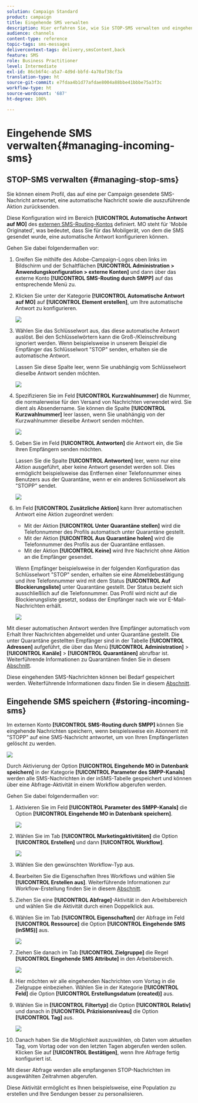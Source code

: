 ```yaml
---
solution: Campaign Standard
product: campaign
title: Eingehende SMS verwalten
description: Hier erfahren Sie, wie Sie STOP-SMS verwalten und eingehende SMS in Adobe Campaign speichern.
audience: channels
content-type: reference
topic-tags: sms-messages
delivercontext-tags: delivery,smsContent,back
feature: SMS
role: Business Practitioner
level: Intermediate
exl-id: 86cb6f4c-a5a7-4d9d-bbfd-4a70af38cf3a
translation-type: ht
source-git-commit: e7fdaa4b1d77afdae8004a88bbe41bbbe75a3f3c
workflow-type: ht
source-wordcount: '687'
ht-degree: 100%

---
```


# Eingehende SMS verwalten{#managing-incoming-sms}

## STOP-SMS verwalten {#managing-stop-sms}

Sie können einem Profil, das auf eine per Campaign gesendete SMS-Nachricht antwortet, eine automatische Nachricht sowie die auszuführende Aktion zurücksenden.

Diese Konfiguration wird im Bereich **[!UICONTROL Automatische Antwort auf MO]** des [externen SMS-Routing-Kontos](../../administration/using/configuring-sms-channel.md#defining-an-sms-routing) definiert. MO steht für &#39;Mobile Originated&#39;, was bedeutet, dass Sie für das Mobilgerät, von dem die SMS gesendet wurde, eine automatische Antwort konfigurieren können.

Gehen Sie dabei folgendermaßen vor:

1. Greifen Sie mithilfe des Adobe-Campaign-Logos oben links im Bildschirm und der Schaltflächen **[!UICONTROL Administration > Anwendungskonfiguration > externe Konten]** und dann über das externe Konto **[!UICONTROL SMS-Routing durch SMPP]** auf das entsprechende Menü zu.
1. Klicken Sie unter der Kategorie **[!UICONTROL Automatische Antwort auf MO]** auf **[!UICONTROL Element erstellen]**, um Ihre automatische Antwort zu konfigurieren.

   ![](assets/sms_mo_1.png)

1. Wählen Sie das Schlüsselwort aus, das diese automatische Antwort auslöst. Bei den Schlüsselwörtern kann die Groß-/Kleinschreibung ignoriert werden. Wenn beispielsweise in unserem Beispiel die Empfänger das Schlüsselwort &quot;STOP&quot; senden, erhalten sie die automatische Antwort.

   Lassen Sie diese Spalte leer, wenn Sie unabhängig vom Schlüsselwort dieselbe Antwort senden möchten.

   ![](assets/sms_mo_2.png)

1. Spezifizieren Sie im Feld **[!UICONTROL Kurzwahlnummer]** die Nummer, die normalerweise für den Versand von Nachrichten verwendet wird. Sie dient als Absendername. Sie können die Spalte **[!UICONTROL Kurzwahlnummer]** leer lassen, wenn Sie unabhängig von der Kurzwahlnummer dieselbe Antwort senden möchten.

   ![](assets/sms_mo_4.png)

1. Geben Sie im Feld **[!UICONTROL Antworten]** die Antwort ein, die Sie Ihren Empfängern senden möchten.

   Lassen Sie die Spalte **[!UICONTROL Antworten]** leer, wenn nur eine Aktion ausgeführt, aber keine Antwort gesendet werden soll. Dies ermöglicht beispielsweise das Entfernen einer Telefonnummer eines Benutzers aus der Quarantäne, wenn er ein anderes Schlüsselwort als &quot;STOPP&quot; sendet.

   ![](assets/sms_mo_3.png)

1. Im Feld **[!UICONTROL Zusätzliche Aktion]** kann Ihrer automatischen Antwort eine Aktion zugeordnet werden:

   * Mit der Aktion **[!UICONTROL Unter Quarantäne stellen]** wird die Telefonnummer des Profils automatisch unter Quarantäne gestellt.
   * Mit der Aktion **[!UICONTROL Aus Quarantäne holen]** wird die Telefonnummer des Profils aus der Quarantäne entlassen.
   * Mit der Aktion **[!UICONTROL Keine]** wird Ihre Nachricht ohne Aktion an die Empfänger gesendet.

   Wenn Empfänger beispielsweise in der folgenden Konfiguration das Schlüsselwort &quot;STOP&quot; senden, erhalten sie eine Abmeldebestätigung und ihre Telefonnummer wird mit dem Status **[!UICONTROL Auf Blockierungsliste]** unter Quarantäne gestellt. Der Status bezieht sich ausschließlich auf die Telefonnummer. Das Profil wird nicht auf die Blockierungsliste gesetzt, sodass der Empfänger nach wie vor E-Mail-Nachrichten erhält.

   ![](assets/sms_mo.png)

Mit dieser automatischen Antwort werden Ihre Empfänger automatisch vom Erhalt Ihrer Nachrichten abgemeldet und unter Quarantäne gestellt. Die unter Quarantäne gestellten Empfänger sind in der Tabelle **[!UICONTROL Adressen]** aufgeführt, die über das Menü **[!UICONTROL Administration]** > **[!UICONTROL Kanäle]** > **[!UICONTROL Quarantänen]** abrufbar ist. Weiterführende Informationen zu Quarantänen finden Sie in diesem [Abschnitt](../../sending/using/understanding-quarantine-management.md).

Diese eingehenden SMS-Nachrichten können bei Bedarf gespeichert werden. Weiterführende Informationen dazu finden Sie in diesem [Abschnitt](#storing-incoming-sms).

## Eingehende SMS speichern        {#storing-incoming-sms}

Im externen Konto **[!UICONTROL SMS-Routing durch SMPP]** können Sie eingehende Nachrichten speichern, wenn beispielsweise ein Abonnent mit &quot;STOPP&quot; auf eine SMS-Nachricht antwortet, um von Ihren Empfängerlisten gelöscht zu werden.

![](assets/sms_config_mo_1.png)

Durch Aktivierung der Option **[!UICONTROL Eingehende MO in Datenbank speichern]** in der Kategorie **[!UICONTROL Parameter des SMPP-Kanals]** werden alle SMS-Nachrichten in der inSMS-Tabelle gespeichert und können über eine Abfrage-Aktivität in einem Workflow abgerufen werden.

Gehen Sie dabei folgendermaßen vor:

1. Aktivieren Sie im Feld **[!UICONTROL Parameter des SMPP-Kanals]** die Option **[!UICONTROL Eingehende MO in Datenbank speichern]**.

   ![](assets/sms_config_mo_2.png)

1. Wählen Sie im Tab **[!UICONTROL Marketingaktivitäten]** die Option **[!UICONTROL Erstellen]** und dann **[!UICONTROL Workflow]**.

   ![](assets/sms_config_mo_3.png)

1. Wählen Sie den gewünschten Workflow-Typ aus.
1. Bearbeiten Sie die Eigenschaften Ihres Workflows und wählen Sie **[!UICONTROL Erstellen aus]**. Weiterführende Informationen zur Workflow-Erstellung finden Sie in diesem [Abschnitt](../../automating/using/building-a-workflow.md).
1. Ziehen Sie eine **[!UICONTROL Abfrage]**-Aktivität in den Arbeitsbereich und wählen Sie die Aktivität durch einen Doppelklick aus.
1. Wählen Sie im Tab **[!UICONTROL Eigenschaften]** der Abfrage im Feld **[!UICONTROL Ressource]** die Option **[!UICONTROL Eingehende SMS (inSMS)]** aus.

   ![](assets/sms_config_mo_4.png)

1. Ziehen Sie danach im Tab **[!UICONTROL Zielgruppe]** die Regel **[!UICONTROL Eingehende SMS Attribute]** in den Arbeitsbereich.

   ![](assets/sms_config_mo_5.png)

1. Hier möchten wir alle eingehenden Nachrichten vom Vortag in die Zielgruppe einbeziehen. Wählen Sie in der Kategorie **[!UICONTROL Feld]** die Option **[!UICONTROL Erstellungsdatum (created)]** aus.
1. Wählen Sie in **[!UICONTROL Filtertyp]** die Option **[!UICONTROL Relativ]** und danach in **[!UICONTROL Präzisionsniveau]** die Option **[!UICONTROL Tag]** aus.

   ![](assets/sms_config_mo_6.png)

1. Danach haben Sie die Möglichkeit auszuwählen, ob Daten vom aktuellen Tag, vom Vortag oder von den letzten Tagen abgerufen werden sollen. Klicken Sie auf **[!UICONTROL Bestätigen]**, wenn Ihre Abfrage fertig konfiguriert ist.

Mit dieser Abfrage werden alle empfangenen STOP-Nachrichten im ausgewählten Zeitrahmen abgerufen.

Diese Aktivität ermöglicht es Ihnen beispielsweise, eine Population zu erstellen und Ihre Sendungen besser zu personalisieren.
